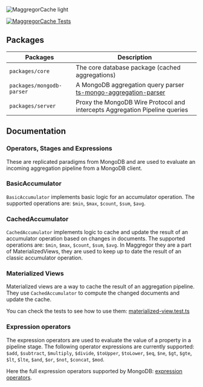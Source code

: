 
<picture>
  <source media="(prefers-color-scheme: dark)" srcset="https://user-images.githubusercontent.com/32603471/227660775-500b7b52-37f6-469c-beea-f3d0f940b4cd.png">
  <img alt="MaggregorCache light" src="https://user-images.githubusercontent.com/32603471/227661043-e747c07d-7813-432d-a866-d1e700461c80.png">
</picture>

[![MaggregorCache Tests](https://github.com/estebgonza/maggregordb/actions/workflows/tests.yaml/badge.svg)](#)
## Packages

| Packages           | Description |
|--------------------|-------------|
| `packages/core`    | The core database package (cached aggregations) |
| `packages/mongodb-parser`  | A MongoDB aggregation query parser [ts-mongo-aggregation-parser](https://github.com/estebgonza/ts-mongo-aggregation-parser) |
| `packages/server` | Proxy the MongoDB Wire Protocol and intercepts Aggregation Pipeline queries |

## Documentation

### Operators, Stages and Expressions

These are replicated paradigms from MongoDB and are used to evaluate an incoming aggregation pipeline from a MongoDB client.

### BasicAccumulator

`BasicAccumulator` implements basic logic for an accumulator operation.
The supported operations are: `$min`, `$max`, `$count`, `$sum`, `$avg`.

### CachedAccumulator

`CachedAccumulator` implements logic to cache and update the result of an accumulator operation based on changes in documents.
The supported operations are: `$min`, `$max`, `$count`, `$sum`, `$avg`.
In Maggregor they are a part of MaterializedViews, they are used to keep up to date the result of an classic accumulator operation.

### Materialized Views

Materialized views are a way to cache the result of an aggregation pipeline. 
They use `CachedAccumulator` to compute the changed documents and update the cache.

You can check the tests to see how to use them: [materialized-view.test.ts](packages/core/tests/materialized-view.test.ts)

### Expression operators

The expression operators are used to evaluate the value of a property in a pipeline stage.
The following operator expressions are currently supported: `$add`, `$subtract`, `$multiply`, `$divide`, `$toUpper`, `$toLower`, `$eq`, `$ne`, `$gt`, `$gte`, `$lt`, `$lte`, `$and`, `$or`, `$not`, `$concat`, `$mod`.

Here the full expression operators supported by MongoDB: [expression operators](https://www.mongodb.com/docs/manual/reference/operator/aggregation/#aggregation-pipeline-operators).
